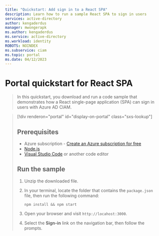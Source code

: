 ```yaml
---
title: "Quickstart: Add sign in to a React SPA"
description: Learn how to run a sample React SPA to sign in users
services: active-directory
author: kengaderdus
manager: mwongerapk
ms.author: kengaderdus
ms.service: active-directory
ms.workload: identity
ROBOTS: NOINDEX
ms.subservice: ciam
ms.topic: portal
ms.date: 04/12/2023
---
```


# Portal quickstart for React SPA

> In this quickstart, you download and run a code sample that demonstrates how a React single-page application (SPA) can sign in users with Azure AD CIAM.

> [!div renderon="portal" id="display-on-portal" class="sxs-lookup"]
> ## Prerequisites
>
> * Azure subscription - [Create an Azure subscription for free](https://azure.microsoft.com/free/?WT.mc_id=A261C142F)
> * [Node.js](https://nodejs.org/en/download/)
> * [Visual Studio Code](https://code.visualstudio.com/download) or another code editor
>
> ## Run the sample
>
> 1. Unzip the downloaded file.
>
> 1. In your terminal, locate the folder that contains the `package.json` file, then run the following command:
>
>     ```console
>     npm install && npm start
>     ```
>
> 1. Open your browser and visit `http://locahost:3000`.
>
> 1. Select the **Sign-in** link on the navigation bar, then follow the prompts.
>